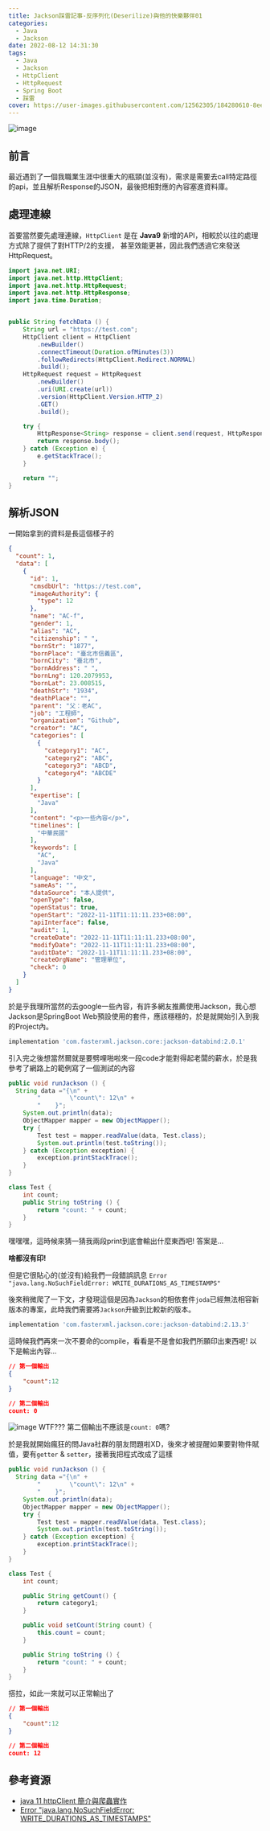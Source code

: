 ```yaml
---
title: Jackson踩雷記事-反序列化(Deserilize)與他的快樂夥伴01
categories:
  - Java
  - Jackson
date: 2022-08-12 14:31:30
tags:
  - Java
  - Jackson
  - HttpClient
  - HttpRequest
  - Spring Boot
  - 踩雷
cover: https://user-images.githubusercontent.com/12562305/184280610-8ee68f69-e835-438d-a897-9b3c7eadc688.png
---
```

![image](https://user-images.githubusercontent.com/12562305/184280610-8ee68f69-e835-438d-a897-9b3c7eadc688.png)

## 前言

最近遇到了一個我職業生涯中很重大的瓶頸(並沒有)，需求是需要去call特定路徑的api，並且解析Response的JSON，最後把相對應的內容塞進資料庫。

## 處理連線

首要當然要先處理連線，`HttpClient` 是在 **Java9** 新增的API，相較於以往的處理方式除了提供了對HTTP/2的支援，
甚至效能更甚，因此我們透過它來發送HttpRequest。

```java
import java.net.URI;
import java.net.http.HttpClient;
import java.net.http.HttpRequest;
import java.net.http.HttpResponse;
import java.time.Duration;


public String fetchData () {
    String url = "https://test.com";
    HttpClient client = HttpClient
        .newBuilder()
        .connectTimeout(Duration.ofMinutes(3))
        .followRedirects(HttpClient.Redirect.NORMAL)
        .build();
    HttpRequest request = HttpRequest
        .newBuilder()
        .uri(URI.create(url))
        .version(HttpClient.Version.HTTP_2)
        .GET()
        .build();

    try {
        HttpResponse<String> response = client.send(request, HttpResponse.BodyHandlers.ofString());
        return response.body();
    } catch (Exception e) {
        e.getStackTrace();
    }

    return "";
}
```

## 解析JSON

一開始拿到的資料是長這個樣子的

```json
{
  "count": 1,
  "data": [
    {
      "id": 1,
      "cmsdbUrl": "https://test.com",
      "imageAuthority": {
        "type": 12
      },
      "name": "AC-f",
      "gender": 1,
      "alias": "AC",
      "citizenship": " ",
      "bornStr": "1877",
      "bornPlace": "臺北市信義區",
      "bornCity": "臺北市",
      "bornAddress": " ",
      "bornLng": 120.2079953,
      "bornLat": 23.008515,
      "deathStr": "1934",
      "deathPlace": "",
      "parent": "父：老AC",
      "job": "工程師",
      "organization": "Github",
      "creator": "AC",
      "categories": [
        {
          "category1": "AC",
          "category2": "ABC",
          "category3": "ABCD",
          "category4": "ABCDE"
        }
      ],
      "expertise": [
        "Java"
      ],
      "content": "<p>一些內容</p>",
      "timelines": [
        "中華民國"
      ],
      "keywords": [
        "AC",
        "Java"
      ],
      "language": "中文",
      "sameAs": "",
      "dataSource": "本人提供",
      "openType": false,
      "openStatus": true,
      "openStart": "2022-11-11T11:11:11.233+08:00",
      "apiInterface": false,
      "audit": 1,
      "createDate": "2022-11-11T11:11:11.233+08:00",
      "modifyDate": "2022-11-11T11:11:11.233+08:00",
      "auditDate": "2022-11-11T11:11:11.233+08:00",
      "createOrgName": "管理單位",
      "check": 0
    }
  ]
}
```

於是乎我理所當然的去google一些內容，有許多網友推薦使用Jackson，我心想Jackson是SpringBoot Web預設使用的套件，應該穩穩的，於是就開始引入到我的Project內。

```gradle
implementation 'com.fasterxml.jackson.core:jackson-databind:2.0.1'
```

引入完之後想當然爾就是要劈哩啪啦來一段code才能對得起老闆的薪水，於是我參考了網路上的範例寫了一個測試的內容

```java
public void runJackson () {
  String data ="{\n" +
        "        \"count\": 12\n" +
        "    }";
    System.out.println(data);
    ObjectMapper mapper = new ObjectMapper();
    try {
        Test test = mapper.readValue(data, Test.class);
        System.out.println(test.toString());
    } catch (Exception exception) {
        exception.printStackTrace();
    }
}

class Test {
    int count;
    public String toString () {
        return "count: " + count;
    }
}

```

嘿嘿嘿，這時候來猜一猜我兩段print到底會輸出什麼東西吧!
答案是...

**啥都沒有印!**

但是它很貼心的(並沒有)給我們一段錯誤訊息
`Error "java.lang.NoSuchFieldError: WRITE_DURATIONS_AS_TIMESTAMPS"`

後來稍微爬了一下文，才發現這個是因為`Jackson`的相依套件`joda`已經無法相容新版本的專案，此時我們需要將`Jackson`升級到比較新的版本。

```gradle
implementation 'com.fasterxml.jackson.core:jackson-databind:2.13.3'
```

這時候我們再來一次不要命的compile，看看是不是會如我們所願印出東西呢!
以下是輸出內容...

```json
// 第一個輸出
{
    "count":12
}

// 第二個輸出
count: 0
```

![image](https://user-images.githubusercontent.com/12562305/184292017-ee23d492-d6ee-47cf-ac80-1594681948b5.png)
WTF???
第二個輸出不應該是`count: 0`嗎?

於是我就開始瘋狂的問Java社群的朋友問題啦XD，後來才被提醒如果要對物件賦值，要有`getter` & `setter`，接著我把程式改成了這樣

```java
public void runJackson () {
  String data ="{\n" +
        "        \"count\": 12\n" +
        "    }";
    System.out.println(data);
    ObjectMapper mapper = new ObjectMapper();
    try {
        Test test = mapper.readValue(data, Test.class);
        System.out.println(test.toString());
    } catch (Exception exception) {
        exception.printStackTrace();
    }
}

class Test {
    int count;

    public String getCount() {
        return category1;
    }

    public void setCount(String count) {
        this.count = count;
    }

    public String toString () {
        return "count: " + count;
    }
}

```

搭拉，如此一來就可以正常輸出了

```json
// 第一個輸出
{
    "count":12
}

// 第二個輸出
count: 12
```

## 參考資源

- [java 11 httpClient 簡介與爬蟲實作](https://www.tpisoftware.com/tpu/articleDetails/2341)
- [Error "java.lang.NoSuchFieldError: WRITE_DURATIONS_AS_TIMESTAMPS"](https://stackoverflow.com/questions/34329418/error-java-lang-nosuchfielderror-write-durations-as-timestamps)
